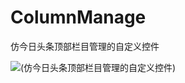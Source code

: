 # ColumnManage
仿今日头条顶部栏目管理的自定义控件

![(仿今日头条顶部栏目管理的自定义控件)](https://github.com/shenhuniurou/ColumnManage/raw/master/demo.gif)




